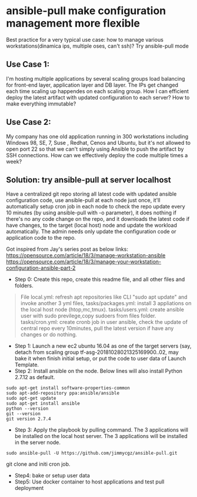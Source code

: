 # ansible-pull make configuration management more flexible
Best practice for a very typical use case: how to manage various workstations(dinamica ips, multiple oses, can't ssh)? Try ansible-pull mode

## Use Case 1:

I'm hosting multiple applications by several scaling groups load balancing for front-end layer, application layer and DB layer. The IPs get changed each time scaling up happendes on each scaling group. How I can efficient deploy the latest artifact with updated configuration to each server? How to make everything immutable?

## Use Case 2:

My company has one old application running in 300 workstations including Windows 98, SE, 7, Suse , Redhat, Cenos and Ubuntu, but it's not allowed to open port 22 so that we can't simply using Ansible to push the artifact by SSH connections. How can we effectively deploy the code multiple times a week?

## Solution: try ansible-pull at server localhost
Have a centralized git repo storing all latest code with updated ansible configuration code, use ansible-pull at each node just once, it'll automatically setup cron job in each node to check the repo update every 10 minutes (by using ansible-pull with -o parameter), it does nothing if there's no any code change on the repo, and it downloads the latest code if have changes, to the target (local host) node and update the workload automatically. The admin needs only update the configuration code or application code to the repo.

Got inspired from Jay's series post as below links:
https://opensource.com/article/18/3/manage-workstation-ansible
https://opensource.com/article/18/3/manage-your-workstation-configuration-ansible-part-2

* Step 0: Create this repo, create this readme file, and all other files and folders.
> File local.yml: refresh apt repositories like CLI "sudo apt update" and invoke another 3 yml files, 
> tasks/packages.yml: install 3 appliations on the local host node (htop,mc,tmux).
> tasks/users.yml: create ansible user with sudo previlege,copy sudoers from files folder.
> tasks/cron.yml: create cronb job in user ansible, check the update of central repo every 10minutes, pull the latest version if have any changes or do nothing.

* Step 1: Launch a new ec2 ubuntu 16.04 as one of the target servers (say, detach from scaling group tf-asg-20181028021325169900..02, may bake it when finish initial setup, or put the code to user data of Launch Template.
* Step 2: Install ansible on the node. Below lines will also install Python 2.7.12 as default.

```
sudo apt-get install software-properties-common
sudo apt-add-repository ppa:ansible/ansible
sudo apt-get update
sudo apt-get install ansible
python --version
git --version
git version 2.7.4
```

* Step 3: Apply the playbook by pulling command. The 3 applications will be installed on the local host server. The 3 applications will be installed in the server node.

```
sudo ansible-pull -U https://github.com/jimmycgz/ansible-pull.git
```
git clone and initi cron job.
* Step4: bake or setup user data
* Step5: Use docker container to host applications and test pull deployment
